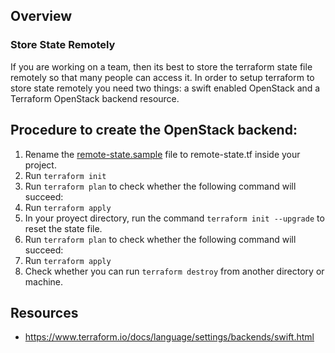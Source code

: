 ## Overview

### Store State Remotely

If you are working on a team, then its best to store the terraform state file remotely so that many people can access it. In order to setup terraform to store state remotely you need two things: a swift enabled OpenStack and a Terraform OpenStack backend resource.

## Procedure to create the OpenStack backend:

1. Rename the [remote-state.sample](../remote-state.sample) file to remote-state.tf inside your project.
2. Run `terraform init`
3. Run `terraform plan` to check whether the following command will succeed:
4. Run `terraform apply`
6. In your proyect directory, run the command `terraform init --upgrade` to reset the state file.
7. Run `terraform plan` to check whether the following command will succeed:
8. Run `terraform apply`
9. Check whether you can run `terraform destroy` from another directory or machine.

## Resources
- https://www.terraform.io/docs/language/settings/backends/swift.html
